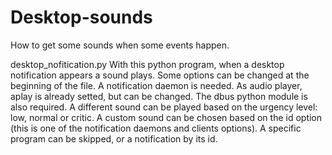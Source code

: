 # Desktop-sounds
How to get some sounds when some events happen.

desktop_nofitication.py
With this python program, when a desktop notification appears a sound plays.
Some options can be changed at the beginning of the file.
A notification daemon is needed.
As audio player, aplay is already setted, but can be changed.
The dbus python module is also required.
A different sound can be played based on the urgency level: low, normal or critic. A custom sound can be chosen based on the id option (this is one of the notification daemons and clients options). A specific program can be skipped, or a notification by its id.
